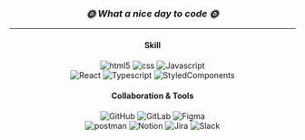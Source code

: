 <div align="center">

### <i> 🌞 What a nice day to code 🌞</i>
----
#### Skill

![html5](https://img.shields.io/badge/HTML5-E34F26?style=flat&logo=html5&logoColor=FFFFFF)
![css](https://img.shields.io/badge/CSS3-1572B6?style=flat&logo=CSS3&logoColor=FFFFFF)
![Javascript](https://img.shields.io/badge/Javascript-F7DF1E?style=flat&logo=Javascript&logoColor=FFFFFF)<br>
![React](https://img.shields.io/badge/react-61DAFB?style=flat&logo=react&logoColor=black)
![Typescript](https://img.shields.io/badge/Typescript-3178C6?style=flat&logo=Typescript&logoColor=FFFFFF)
![StyledComponents](https://img.shields.io/badge/StyledComponents-DB7093?style=flat&logo=styled-components&logoColor=white)


#### Collaboration & Tools
![GitHub](https://img.shields.io/badge/GitHub-181717?style=flat&logo=github&logoColor=white)
![GitLab](https://img.shields.io/badge/GitLab-FC6D26?style=flat&logo=gitlab&logoColor=white)
![Figma](https://img.shields.io/badge/Figma-F24E1E?style=flat&logo=figma&logoColor=white)<br>
![postman](https://img.shields.io/badge/postman-FF6C37?style=flat&logo=postman&logoColor=white)
![Notion](https://img.shields.io/badge/Notion-000000?style=flat&logo=notion&logoColor=white)
![Jira](https://img.shields.io/badge/Jira-0052CC?style=flat&logo=jira&logoColor=white)
![Slack](https://img.shields.io/badge/Slack-4A154B?style=flat&logo=slack&logoColor=white)

</div>

